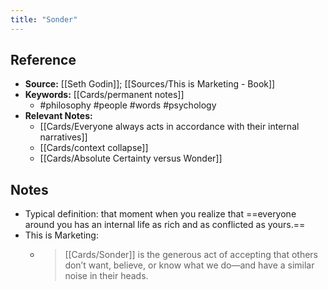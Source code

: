 ```yaml
---
title: "Sonder"
---
```

## Reference
- **Source:** [[Seth Godin]]; [[Sources/This is Marketing - Book]]
- **Keywords:** [[Cards/permanent notes]]
	- #philosophy #people #words #psychology 
- **Relevant Notes:**
	- [[Cards/Everyone always acts in accordance with their internal narratives]]
	- [[Cards/context collapse]]
	- [[Cards/Absolute Certainty versus Wonder]]
## Notes
- Typical definition: that moment when you realize that ==everyone around you has an internal life as rich and as conflicted as yours.==
- This is Marketing:
	- >[[Cards/Sonder]] is the generous act of accepting that others don’t want, believe, or know what we do—and have a similar noise in their heads.